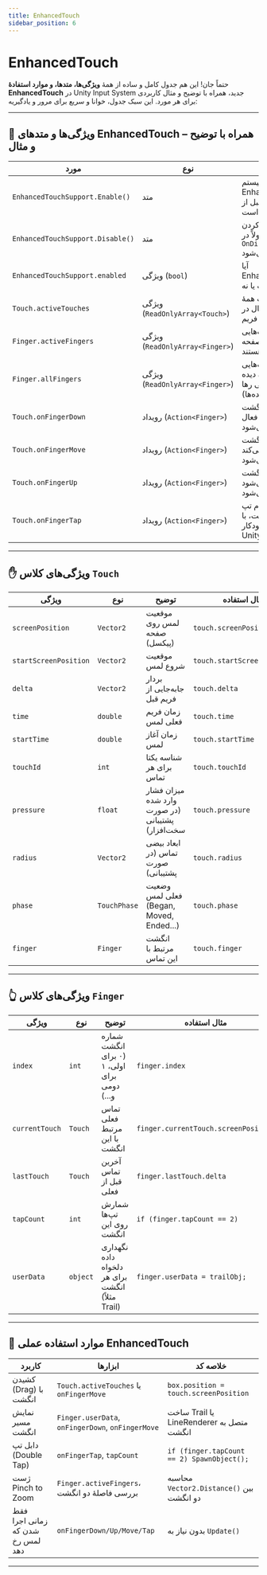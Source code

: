 ```yaml
---
title: EnhancedTouch
sidebar_position: 6
---
```


# EnhancedTouch


حتماً جان! این هم جدول کامل و ساده از همهٔ **ویژگی‌ها، متدها، و موارد استفادهٔ EnhancedTouch** در Unity Input System جدید، همراه با توضیح و مثال کاربردی برای هر مورد. این سبک جدول، خوانا و سریع برای مرور و یادگیریه:

---

## 🧠 **ویژگی‌ها و متدهای EnhancedTouch – همراه با توضیح و مثال**

| مورد                             | نوع                             | توضیح                                                         | مثال استفاده                                     |
| -------------------------------- | ------------------------------- | ------------------------------------------------------------- | ------------------------------------------------ |
| `EnhancedTouchSupport.Enable()`  | متد                             | فعال‌سازی سیستم EnhancedTouch؛ حتماً قبل از استفاده لازم است. | `EnhancedTouchSupport.Enable();` در `OnEnable()` |
| `EnhancedTouchSupport.Disable()` | متد                             | غیرفعال کردن سیستم، معمولاً در `OnDisable()` استفاده می‌شود.  | `EnhancedTouchSupport.Disable();`                |
| `EnhancedTouchSupport.enabled`   | ویژگی (`bool`)                  | آیا EnhancedTouch فعال است یا نه                              | `if (EnhancedTouchSupport.enabled)`              |
| `Touch.activeTouches`            | ویژگی (`ReadOnlyArray<Touch>`)  | لیست همهٔ لمس‌های فعّال در این فریم                           | `foreach (var t in Touch.activeTouches)`         |
| `Finger.activeFingers`           | ویژگی (`ReadOnlyArray<Finger>`) | لیست انگشت‌هایی که الان روی صفحه هستند                        | `foreach (var f in Finger.activeFingers)`        |
| `Finger.allFingers`              | ویژگی (`ReadOnlyArray<Finger>`) | همهٔ انگشت‌هایی که تاکنون دیده شده‌اند (حتی رها شده‌ها)       | برای ذخیره سابقه                                 |
| `Touch.onFingerDown`             | رویداد (`Action<Finger>`)       | وقتی یک انگشت پایین می‌آید فعال می‌شود                        | `Touch.onFingerDown += f => ...`                 |
| `Touch.onFingerMove`             | رویداد (`Action<Finger>`)       | وقتی انگشت حرکت می‌کند فراخوانی می‌شود                        | `Touch.onFingerMove += f => ...`                 |
| `Touch.onFingerUp`               | رویداد (`Action<Finger>`)       | وقتی انگشت برداشته می‌شود فراخوانی می‌شود                     | `Touch.onFingerUp += f => ...`                   |
| `Touch.onFingerTap`              | رویداد (`Action<Finger>`)       | هنگام تپ (tap) شدن انگشت، با تشخیص خودکار Unity               | `Touch.onFingerTap += f => ...`                  |

---

## ✋ ویژگی‌های کلاس `Touch`

| ویژگی                 | نوع          | توضیح                                            | مثال استفاده                |
| --------------------- | ------------ | ------------------------------------------------ | --------------------------- |
| `screenPosition`      | `Vector2`    | موقعیت لمس روی صفحه (پیکسل)                      | `touch.screenPosition`      |
| `startScreenPosition` | `Vector2`    | موقعیت شروع لمس                                  | `touch.startScreenPosition` |
| `delta`               | `Vector2`    | بردار جابه‌جایی از فریم قبل                      | `touch.delta`               |
| `time`                | `double`     | زمان فریم فعلی لمس                               | `touch.time`                |
| `startTime`           | `double`     | زمان آغاز لمس                                    | `touch.startTime`           |
| `touchId`             | `int`        | شناسه یکتا برای هر تماس                          | `touch.touchId`             |
| `pressure`            | `float`      | میزان فشار وارد شده (در صورت پشتیبانی سخت‌افزار) | `touch.pressure`            |
| `radius`              | `Vector2`    | ابعاد بیضی تماس (در صورت پشتیبانی)               | `touch.radius`              |
| `phase`               | `TouchPhase` | وضعیت فعلی لمس (Began, Moved, Ended...)          | `touch.phase`               |
| `finger`              | `Finger`     | انگشت مرتبط با این تماس                          | `touch.finger`              |

---

## 👆 ویژگی‌های کلاس `Finger`

| ویژگی          | نوع      | توضیح                                           | مثال استفاده                         |
| -------------- | -------- | ----------------------------------------------- | ------------------------------------ |
| `index`        | `int`    | شماره انگشت (۰ برای اولی، ۱ برای دومی و...)     | `finger.index`                       |
| `currentTouch` | `Touch`  | تماس فعلی مرتبط با این انگشت                    | `finger.currentTouch.screenPosition` |
| `lastTouch`    | `Touch`  | آخرین تماس قبل از فعلی                          | `finger.lastTouch.delta`             |
| `tapCount`     | `int`    | شمارش تپ‌ها روی این انگشت                       | `if (finger.tapCount == 2)`          |
| `userData`     | `object` | نگهداری داده دلخواه برای هر انگشت (مثلاً Trail) | `finger.userData = trailObj;`        |

---

## 📌 موارد استفاده عملی EnhancedTouch

| کاربرد                           | ابزارها                                           | خلاصه کد                                   |
| -------------------------------- | ------------------------------------------------- | ------------------------------------------ |
| کشیدن (Drag) با انگشت            | `Touch.activeTouches` یا `onFingerMove`           | `box.position = touch.screenPosition`      |
| نمایش مسیر انگشت                 | `Finger.userData`, `onFingerDown`, `onFingerMove` | ساخت Trail یا LineRenderer متصل به انگشت   |
| دابل تپ (Double Tap)             | `onFingerTap`, `tapCount`                         | `if (finger.tapCount == 2) SpawnObject();` |
| ژست Pinch to Zoom                | `Finger.activeFingers`، بررسی فاصلهٔ دو انگشت     | محاسبه `Vector2.Distance()` بین دو انگشت   |
| فقط زمانی اجرا شدن که لمس رخ دهد | `onFingerDown/Up/Move/Tap`                        | بدون نیاز به `Update()`                    |

---
